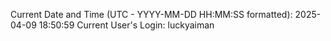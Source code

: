Current Date and Time (UTC - YYYY-MM-DD HH:MM:SS formatted): 2025-04-09 18:50:59
Current User's Login: luckyaiman
